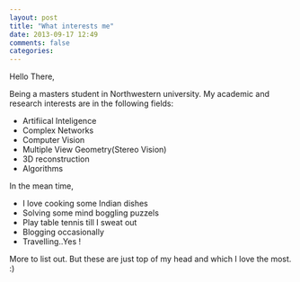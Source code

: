 ```yaml
---
layout: post
title: "What interests me"
date: 2013-09-17 12:49
comments: false
categories: 
---
```

Hello There,

Being a masters student in Northwestern university. My academic and research interests  are in the following fields: 

* Artifiical Inteligence
* Complex Networks
* Computer Vision
* Multiple View Geometry(Stereo Vision)
* 3D reconstruction
* Algorithms

In the mean time, 

* I love cooking some Indian dishes
* Solving some mind boggling puzzels
* Play table tennis till I sweat out
* Blogging occasionally
* Travelling..Yes !

More to list out. But these are just top of my head and which I love the most. :)

